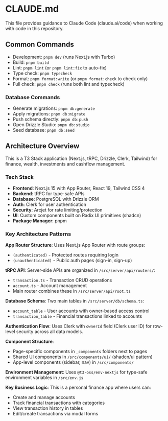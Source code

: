 # CLAUDE.md

This file provides guidance to Claude Code (claude.ai/code) when working with code in this repository.

## Common Commands

- Development: `pnpm dev` (runs Next.js with Turbo)
- Build: `pnpm build`
- Lint: `pnpm lint` (or `pnpm lint:fix` to auto-fix)
- Type check: `pnpm typecheck` 
- Format: `pnpm format:write` (or `pnpm format:check` to check only)
- Full check: `pnpm check` (runs both lint and typecheck)

### Database Commands
- Generate migrations: `pnpm db:generate`
- Apply migrations: `pnpm db:migrate` 
- Push schema directly: `pnpm db:push`
- Open Drizzle Studio: `pnpm db:studio`
- Seed database: `pnpm db:seed`

## Architecture Overview

This is a T3 Stack application (Next.js, tRPC, Drizzle, Clerk, Tailwind) for finance, wealth, investments and cashflow management.

### Tech Stack
- **Frontend**: Next.js 15 with App Router, React 19, Tailwind CSS 4
- **Backend**: tRPC for type-safe APIs
- **Database**: PostgreSQL with Drizzle ORM
- **Auth**: Clerk for user authentication
- **Security**: Arcjet for rate limiting/protection
- **UI**: Custom components built on Radix UI primitives (shadcn)
- **Package Manager**: pnpm

### Key Architecture Patterns

**App Router Structure**: Uses Next.js App Router with route groups:
- `(authenticated)` - Protected routes requiring login
- `(unauthenticated)` - Public auth pages (sign-in, sign-up)

**tRPC API**: Server-side APIs are organized in `/src/server/api/routers/`:
- `transaction.ts` - Transaction CRUD operations
- `account.ts` - Account management
- Main router combines these in `/src/server/api/root.ts`

**Database Schema**: Two main tables in `/src/server/db/schema.ts`:
- `account_table` - User accounts with owner-based access control
- `transaction_table` - Financial transactions linked to accounts

**Authentication Flow**: Uses Clerk with `ownerId` field (Clerk user ID) for row-level security across all data models.

**Component Structure**: 
- Page-specific components in `_components` folders next to pages
- Shared UI components in `/src/components/ui/` (shadcn/ui pattern)
- App-level components (sidebar, nav) in `/src/components/`

**Environment Management**: Uses `@t3-oss/env-nextjs` for type-safe environment variables in `/src/env.js`

**Key Business Logic**: This is a personal finance app where users can:
- Create and manage accounts
- Track financial transactions with categories
- View transaction history in tables
- Edit/create transactions via modal forms